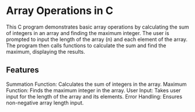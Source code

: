 # Array Operations in C
This C program demonstrates basic array operations by calculating the sum of integers in an array and finding the maximum integer. The user is prompted to input the length of the array (n) and each element of the array. The program then calls functions to calculate the sum and find the maximum, displaying the results.

## Features
Summation Function: Calculates the sum of integers in the array.
Maximum Function: Finds the maximum integer in the array.
User Input: Takes user input for the length of the array and its elements.
Error Handling: Ensures non-negative array length input.
